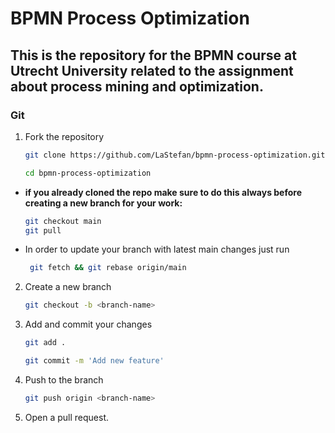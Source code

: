 # BPMN Process Optimization
This is the repository for the BPMN course at Utrecht University related to the assignment about process mining and optimization. 
---

### Git

1. Fork the repository
     ```bash
    git clone https://github.com/LaStefan/bpmn-process-optimization.git
     ```
     ```bash
     cd bpmn-process-optimization
     ```

- **if you already cloned the repo make sure to do this always before creating a new branch for your work:**
    ```bash
    git checkout main
    git pull
- In order to update your branch with latest main changes just run
    ```bash
     git fetch && git rebase origin/main

2. Create a new branch
    ```bash
    git checkout -b <branch-name>

3. Add and commit your changes
    ```bash
    git add .
    ```
    ```bash
    git commit -m 'Add new feature'
    ```

5. Push to the branch
    ```bash 
    git push origin <branch-name>
    ````
    
6. Open a pull request.
